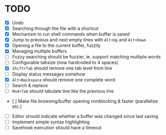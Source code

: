 # TODO

* [x] Undo
* [x] Searching through the file with a shortcut
* [x] Mechanism to run shell commands when buffer is saved
* [x] Jump to previous and next empty lines with `Alt+Up` and `Alt+Down`
* [x] Opening a file to the current buffer, fuzzily
* [x] Managing multiple buffers
* [ ] Fuzzy searching should be fuzzier, ie. support matching multiple words
* [ ] Configurable tabsize (now hardcoded to 4 spaces)
* [x] `Shift+Tab` should remove one tab level from line
* [ ] Display status messages somehow
* [x] `Alt+Backspace` should remove one complete word
* [ ] Search & replace
* [ ] `Mod+Tab` should tabulate line like the previous line
* [ ] Make file browsing/buffer opening nonblocking & faster (parallelize etc.)
* [ ] Editor should indicate whether a buffer was changed since last saving
* [ ] Implement simple syntax highlighting
* [ ] Savehook execution should have a timeout
